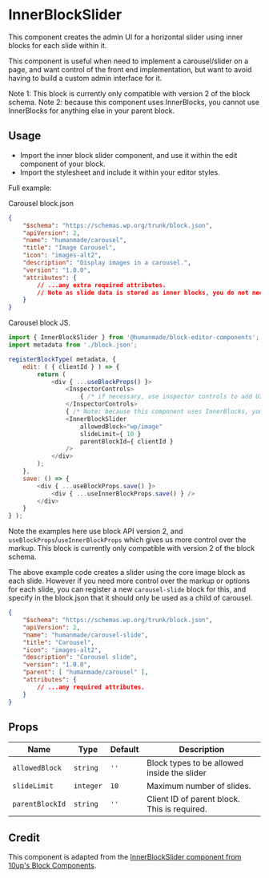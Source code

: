 # InnerBlockSlider

This component creates the admin UI for a horizontal slider using inner blocks for each slide within it.

This component is useful when need to implement a carousel/slider on a page, and want control of the front end implementation, but want to avoid having to build a custom admin interface for it.

Note 1: This block is currently only compatible with version 2 of the block schema.
Note 2: because this component uses InnerBlocks, you cannot use InnerBlocks for anything else in your parent block.

## Usage

* Import the inner block slider component, and use it within the edit component of your block.
* Import the stylesheet and include it within your editor styles.

Full example:

Carousel block.json

```json
{
	"$schema": "https://schemas.wp.org/trunk/block.json",
	"apiVersion": 2,
	"name": "humanmade/carousel",
	"title": "Image Carousel",
	"icon": "images-alt2",
	"description": "Display images in a carousel.",
	"version": "1.0.0",
	"attributes": {
		// ...any extra required attributes.
		// Note as slide data is stored as inner blocks, you do not need to register attributes for this.
	}
}
```

Carousel block JS.

```js
import { InnerBlockSlider } from '@humanmade/block-editor-components';
import metadata from './block.json';

registerBlockType( metadata, {
	edit: ( { clientId } ) => {
		return (
			<div { ...useBlockProps() }>
				<InspectorControls>
					{ /* if necessary, use inspector controls to add UI for any required functionality. */ }
				</InspectorControls>
				{ /* Note: because this component uses InnerBlocks, you cannot use InnerBlocks for anything else in your parent block.  */ }
				<InnerBlockSlider
					allowedBlock="wp/image"
					slideLimit={ 10 }
					parentBlockId={ clientId }
				/>
			</div>
		);
	},
	save: () => {
		<div { ...useBlockProps.save() }>
			<div { ...useInnerBlockProps.save() } />
		</div>
	}
} );

```

Note the examples here use block API version 2, and `useBlockProps`/`useInnerBlockProps` which gives us more control over the markup. This block is currently only compatible with version 2 of the block schema.

The above example code creates a slider using the core image block as each slide. However if you need more control over the markup or options for each slide, you can register a new `carousel-slide` block for this, and specify in the block.json that it should only be used as a child of carousel.

```json
{
	"$schema": "https://schemas.wp.org/trunk/block.json",
	"apiVersion": 2,
	"name": "humanmade/carousel-slide",
	"title": "Carousel",
	"icon": "images-alt2",
	"description": "Carousel slide",
	"version": "1.0.0",
	"parent": [ "humanmade/carousel" ],
	"attributes": {
		// ...any required attributes.
	}
}
```

## Props

| Name            | Type           | Default | Description                                   |
| --------------- | -------------- | ------- | --------------------------------------------- |
| `allowedBlock`  | `string`       | `''`    | Block types to be allowed inside the slider   |
| `slideLimit`    | `integer`      | `10`    | Maximum number of slides.                     |
| `parentBlockId` | `string`       | `''`    | Client ID of parent block. This is required.  |


## Credit

This component is adapted from the [InnerBlockSlider component from 10up's Block Components]( https://github.com/10up/block-components/tree/develop/components/inner-block-slider).
